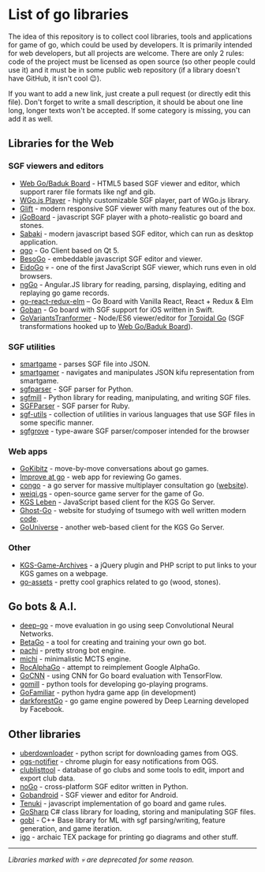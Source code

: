# List of go libraries

The idea of this repository is to collect cool libraries, tools and applications for game of go, which could be used by developers. It is primarily intended for web developers, but all projects are welcome. There are only 2 rules: code of the project must be licensed as open source (so other people could use it) and it must be in some public web repository (if a library doesn't have GitHub, it isn't cool :wink:).

If you want to add a new link, just create a pull request (or directly edit this file). Don't forget to write a small description, it should be about one line long, longer texts won't be accepted. If some category is missing, you can add it as well.

## Libraries for the Web

### SGF viewers and editors

- [Web Go/Baduk Board](https://github.com/IlyaKirillov/GoProject) - HTML5 based SGF viewer and editor, which support rarer file formats like ngf and gib.
- [WGo.js Player](http://wgo.waltheri.net/player) - highly customizable SGF player, part of WGo.js library.
- [Glift](http://www.gliftgo.com) - modern responsive SGF viewer with many features out of the box.
- [jGoBoard](http://jgoboard.com) - javascript SGF player with a photo-realistic go board and stones.
- [Sabaki](https://github.com/yishn/Sabaki) - modern javascript based SGF editor, which can run as desktop application.
- [qgo](https://github.com/pzorin/qgo) - Go Client based on Qt 5.
- [BesoGo](http://yewang.github.io/besogo/) - embeddable javascript SGF editor and viewer.
- [EidoGo](https://github.com/jkk/eidogo) :skull: - one of the first JavaScript SGF viewer, which runs even in old browsers.
- [ngGo](https://github.com/adambuczynski/ngGo) - Angular.JS library for reading, parsing, displaying, editing and replaying go game records.
- [go-react-redux-elm](https://github.com/ajhyndman/go-react-redux-elm) – Go Board with Vanilla React, React + Redux & Elm
- [Goban](https://github.com/Boris-Em/Goban) - Go board with SGF support for iOS written in Swift.
- [GoVariantsTranformer](https://github.com/goplayerjuggler/goVariants/tree/master/transformer) - Node/ES6 viewer/editor for [Toroidal Go](https://senseis.xmp.net/?ToroidalGo) (SGF transformations hooked up to [Web Go/Baduk Board](https://github.com/IlyaKirillov/GoProject)).


### SGF utilities

- [smartgame](https://github.com/neagle/smartgame) - parses SGF file into JSON.
- [smartgamer](https://github.com/neagle/smartgamer) - navigates and manipulates JSON kifu representation from smartgame.
- [sgfparser](https://github.com/HermanHiddema/sgfparser) - SGF parser for Python.
- [sgfmill](https://mjw.woodcraft.me.uk/sgfmill/) - Python library for reading, manipulating, and writing SGF files.
- [SGFParser](https://github.com/Trevoke/SGFParser) - SGF parser for Ruby.
- [sgf-utils](https://github.com/traveller42/sgf-utils) - collection of utilities in various languages that use SGF files in some specific manner.
- [sgfgrove](https://github.com/anazawa/sgfgrove) - type-aware SGF parser/composer intended for the browser

### Web apps

- [GoKibitz](http://gokibitz.com/) - move-by-move conversations about go games.
- [Improve at go](https://github.com/MatMoore/go-improve) - web app for reviewing Go games.
- [congo](https://github.com/justecorruptio/congo) - a go server for massive multiplayer consultation go ([website](http://con-go.net/)).
- [weiqi.gs](https://weiqi.gs) - open-source game server for the game of Go.
- [KGS Leben](https://github.com/stephenmartindale/kgs-leben) - JavaScript based client for the KGS Go Server.
- [Ghost-Go](http://www.ghost-go.com/) - website for studying of tsumego with well written modern [code](https://github.com/happybai/ghost-go).
- [GoUniverse](https://github.com/IlyaKirillov/GoUniverse) - another web-based client for the KGS Go Server.

### Other

- [KGS-Game-Archives](https://github.com/neagle/KGS-Game-Archives) - a jQuery plugin and PHP script to put links to your KGS games on a webpage.
- [go-assets](https://github.com/atarnowsky/go-assets) - pretty cool graphics related to go (wood, stones).

## Go bots & A.I.

- [deep-go](https://github.com/jsalvatier/deep-go) - move evaluation in go using seep Convolutional Neural Networks.
- [BetaGo](https://github.com/maxpumperla/betago) - a tool for creating and training your own go bot.
- [pachi](https://github.com/pasky/pachi) - pretty strong bot engine.
- [michi](https://github.com/pasky/michi) - minimalistic MCTS engine.
- [RocAlphaGo](https://github.com/Rochester-NRT/RocAlphaGo) - attempt to reimplement Google AlphaGo.
- [GoCNN](https://github.com/jmgilmer/GoCNN) - using CNN for Go board evaluation with TensorFlow.
- [gomill](https://pypi.python.org/pypi/gomill) - python tools for developing go-playing programs.
- [GoFamiliar](https://github.com/salvor7/Gofamiliar) - python hydra game app (in development) 
- [darkforestGo](https://github.com/facebookresearch/darkforestGo) - go game engine powered by Deep Learning developed by Facebook.

## Other libraries

- [uberdownloader](https://github.com/thouis/uberdownloader) - python script for downloading games from OGS.
- [ogs-notifier](https://github.com/prozz/ogs-notifier) - chrome plugin for easy notifications from OGS.
- [clublisttool](https://github.com/slashme/clublisttool) - database of go clubs and some tools to edit, import and export club data.
- [noGo](https://github.com/inclement/noGo) - cross-platform SGF editor written in Python.
- [Gobandroid](https://github.com/ligi/gobandroid) - SGF viewer and editor for Android.
- [Tenuki](https://github.com/aprescott/tenuki) - javascript implementation of go board and game rules.
- [GoSharp](https://github.com/paviad/GoSharp) C# class library for loading, storing and manipulating SGF files.
- [gobl](https://github.com/burz/gobl) - C++ Base library for ML with sgf parsing/writing, feature generation, and game iteration.
- [igo](https://www.ctan.org/tex-archive/fonts/igo) - archaic TEX package for printing go diagrams and other stuff.

---

*Libraries marked with :skull: are deprecated for some reason.*
